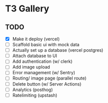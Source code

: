 # T3 Gallery

## TODO

- [X] Make it deploy (vercel)
- [ ] Scaffold basic ui with mock data
- [ ] Actually set up a database (vercel postgres)
- [ ] Attach database to UI
- [ ] Add authentication (w/ clerk)
- [ ] Add image upload
- [ ] Error management (w/ Sentry)
- [ ] Routing/ image page (parallel route)
- [ ] Delete button (w/ Server Actions)
- [ ] Analytics (posthog)
- [ ] Ratelimiting (upstash)

